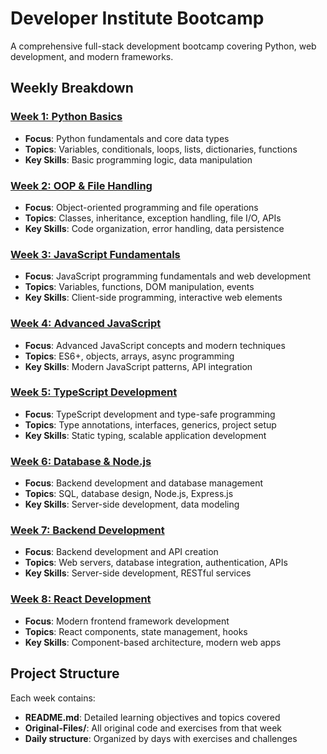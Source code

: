 # Developer Institute Bootcamp

A comprehensive full-stack development bootcamp covering Python, web development, and modern frameworks.

## Weekly Breakdown

### [Week 1: Python Basics](./Week-01-Python-Basics/)
- **Focus**: Python fundamentals and core data types
- **Topics**: Variables, conditionals, loops, lists, dictionaries, functions
- **Key Skills**: Basic programming logic, data manipulation

### [Week 2: OOP & File Handling](./Week-02-OOP-and-File-Handling/)
- **Focus**: Object-oriented programming and file operations
- **Topics**: Classes, inheritance, exception handling, file I/O, APIs
- **Key Skills**: Code organization, error handling, data persistence

### [Week 3: JavaScript Fundamentals](./Week-03-JavaScript-Fundamentals/)
- **Focus**: JavaScript programming fundamentals and web development
- **Topics**: Variables, functions, DOM manipulation, events
- **Key Skills**: Client-side programming, interactive web elements

### [Week 4: Advanced JavaScript](./Week-04-Advanced-JavaScript/)
- **Focus**: Advanced JavaScript concepts and modern techniques
- **Topics**: ES6+, objects, arrays, async programming
- **Key Skills**: Modern JavaScript patterns, API integration

### [Week 5: TypeScript Development](./Week-05-TypeScript-Development/)
- **Focus**: TypeScript development and type-safe programming
- **Topics**: Type annotations, interfaces, generics, project setup
- **Key Skills**: Static typing, scalable application development

### [Week 6: Database & Node.js](./Week-06-Database-and-Node/)
- **Focus**: Backend development and database management
- **Topics**: SQL, database design, Node.js, Express.js
- **Key Skills**: Server-side development, data modeling

### [Week 7: Backend Development](./Week-07-Web-Development/)
- **Focus**: Backend development and API creation
- **Topics**: Web servers, database integration, authentication, APIs
- **Key Skills**: Server-side development, RESTful services

### [Week 8: React Development](./Week-08-React-Development/)
- **Focus**: Modern frontend framework development
- **Topics**: React components, state management, hooks
- **Key Skills**: Component-based architecture, modern web apps

## Project Structure

Each week contains:
- **README.md**: Detailed learning objectives and topics covered
- **Original-Files/**: All original code and exercises from that week
- **Daily structure**: Organized by days with exercises and challenges
